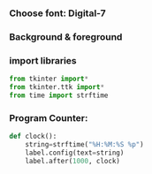 ### Choose font: Digital-7
### Background & foreground

### import libraries
```python
from tkinter import*
from tkinter.ttk import*
from time import strftime
```
### Program Counter:
```python
def clock():
    string=strftime("%H:%M:%S %p")
    label.config(text=string)   
    label.after(1000, clock)
```
